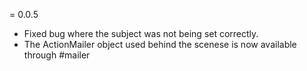 = 0.0.5
* Fixed bug where the subject was not being set correctly.
* The ActionMailer object used behind the scenese is now available through #mailer
